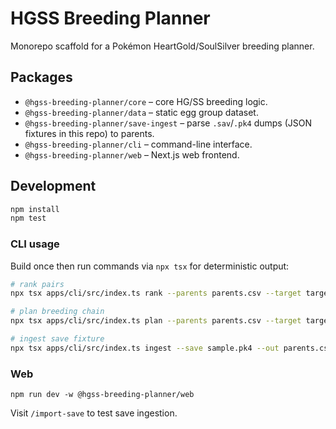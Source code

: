# HGSS Breeding Planner

Monorepo scaffold for a Pokémon HeartGold/SoulSilver breeding planner.

## Packages

- `@hgss-breeding-planner/core` – core HG/SS breeding logic.
- `@hgss-breeding-planner/data` – static egg group dataset.
- `@hgss-breeding-planner/save-ingest` – parse `.sav`/`.pk4` dumps (JSON fixtures in this repo) to parents.
- `@hgss-breeding-planner/cli` – command-line interface.
- `@hgss-breeding-planner/web` – Next.js web frontend.

## Development

```bash
npm install
npm test
```

### CLI usage

Build once then run commands via `npx tsx` for deterministic output:

```bash
# rank pairs
npx tsx apps/cli/src/index.ts rank --parents parents.csv --target target.json --seed 1 --eggs 1000

# plan breeding chain
npx tsx apps/cli/src/index.ts plan --parents parents.csv --target target.json --seed 1 --eggs 200 --beam 3 --format md

# ingest save fixture
npx tsx apps/cli/src/index.ts ingest --save sample.pk4 --out parents.csv
```

### Web

```
npm run dev -w @hgss-breeding-planner/web
```

Visit `/import-save` to test save ingestion.
